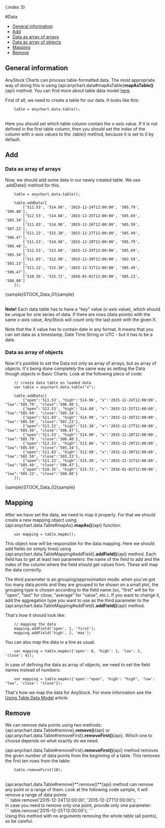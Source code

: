 {:index 3}

#Data

* [General information](#general_information)
* [Add](#add)
 * [Data as array of arrays](#data_as_array_of_arrays)
 * [Data as array of objects](#data_as_array_of_objects)
* [Mapping](#mapping)
* [Remove](#remove)

## General information
AnyStock Charts can process table-formatted data. The most appropriate way of doing this is using {api:anychart.data#mapAsTable}**mapAsTable()**{api} method. You can find more about table data model [here](../Working_with_Data/Using_Table_Data_Model).

First of all, we need to create a table for our data. It looks like this:
<br>
```
	table = anychart.data.table();
```
<br>
Here you should set which table column contain the x-axis value. If it is not defined in the first table column, then you should set the index of the column with x-axis values to the .table() method, because it is set to 0 by default.

## Add

### Data as array of arrays

Now, we should add some data in our newly created table. We use .addData() method for this.

```
	table = anychart.data.table();
	
	table.addData([
		['511.53', '514.98', '2015-12-24T12:00:00', '505.79', '506.40'],
        ['512.53', '514.88', '2015-12-25T12:00:00', '505.69', '505.34'],
        ['511.83', '514.98', '2015-12-26T12:00:00', '505.59', '507.23'],
        ['511.22', '515.30', '2015-12-27T12:00:00', '505.49', '506.47'],
        ['511.53', '514.98', '2015-12-28T12:00:00', '505.79', '506.40'],
        ['512.53', '513.88', '2015-12-29T12:00:00', '505.69', '505.34'],
        ['511.83', '512.98', '2015-12-30T12:00:00', '502.59', '503.23'],
        ['511.22', '515.30', '2015-12-31T12:00:00', '505.49', '506.47'],
        ['510.35', '515.72', '2016-01-01T12:00:00', '505.23', '508.80']
	]);
```

{sample}STOCK\_Data\_01{sample}

<br>**Note!** Each data table has to have a "key" value (x-axis value), which should be unique for one series of data. If there are rows (data points) with the same x-axis value, AnyStock will count only the last point with the given X.

Note that the X value has to contain date in any format. It means that you can set data as a timestamp, Date Time String or UTC - but it has to be a date.


### Data as array of objects

Now it's posiible to set the Data not only as array of arrays, but as array of objects. It's being done completely the same way as setting the Data though objects in Basic Charts. Look at the following piece of code:

```
	// create data table on loaded data
    var table = anychart.data.table("x");

    table.addData([
        {"open":'511.53', "high":'514.98', "x":'2015-12-24T12:00:00', "low":'505.79', "close":'506.40'},
        {"open":'512.53', "high":'514.88', "x":'2015-12-25T12:00:00', "low":'505.69', "close":'505.34'},
        {"open":'511.83', "high":'514.98', "x":'2015-12-26T12:00:00', "low":'505.59', "close":'507.23'},
        {"open":'511.22', "high":'515.30', "x":'2015-12-27T12:00:00', "low":'505.49', "close":'506.47'},
        {"open":'511.53', "high":'514.98', "x":'2015-12-28T12:00:00', "low":'505.79', "close":'506.40'},
        {"open":'512.53', "high":'513.88', "x":'2015-12-29T12:00:00', "low":'505.69', "close":'505.34'},
        {"open":'511.83', "high":'512.98', "x":'2015-12-30T12:00:00', "low":'502.59', "close":'503.23'},
        {"open":'511.22', "high":'515.30', "x":'2015-12-31T12:00:00', "low":'505.49', "close":'506.47'},
        {"open":'510.35', "high":'515.72', "x":'2016-01-01T12:00:00', "low":'505.23', "close":'508.80'}
    ]);

```

{sample}STOCK\_Data\_02{sample}


## Mapping

After we have set the data, we need to map it properly. For that we should create a new mapping object using {api:anychart.data.Table#mapAs}**.mapAs()**{api} function. 

```
	var mapping = table.mapAs();
```

This object now will be responsible for the data mapping. Here we should add fields (or simply lines) using {api:anychart.data.TableMapping#addField}**.addField()**{api} method. Each field has to get at least two parameters: the name of the field to add and the index of the column where the field should get values from. These will map the data correctly.

The third parameter is an grouping/approximation mode: when you've got too many data points and they are grouped to be shown on a small plot, the grouping type is chosen according to the field name (so, "first" will be for "open", "last" for close, "average" for "value", etc.). If you want to change it, add the aggregation type you want to use as the third parameter to the {api:anychart.data.TableMapping#addField}**.addField()**{api} method.

That's how it should look like:

```
    // mapping the data
	mapping.addField('open', 1, 'first');
	mapping.addField('high', 2, 'max');
```

You can also map the data in a line as usual:

```
	var mapping = table.mapAs({'open': 0, 'high': 1, 'low': 3, 'close': 4});
```

In case of defining the data as array of objects, we need to set the field names instead of numbers:

```
	var mapping = table.mapAs({'open':"open", 'high': "high", 'low': "low", 'close': "close"});
```

That's how we map the data for AnyStock. For more information see the [Using Table Data Model](../Working_with_Data/Using_Table_Data_Model) article.

## Remove

We can remove data points using two methods: {api:anychart.data.Table#remove}**.remove()**{api} or {api:anychart.data.Table#removeFirst}**.removeFirst()**{api}. 
Which one to choose depends on what exactly do we need.

 {api:anychart.data.Table#removeFirst}**.removeFirst()**{api} method removes the given number of data points from the beginning of a table. This removes the first ten rows from the table:
<br>
```
	table.removeFirst(10);
```
<br>
  {api:anychart.data.Table#remove}**.remove()**{api} method can remove any point or a range of them. Look at the following code sample, it will remove a range of data points:
<br>
```
	table.remove('2015-12-24T12:00:00', '2015-12-27T12:00:00');
```
<br>
In case you need to remove only one point, provide only one parameter:
<br>
```
	table.remove('2015-12-25T12:00:00');
```
<br>
Using this method with no arguments removing the whole table (all points), so be careful.
